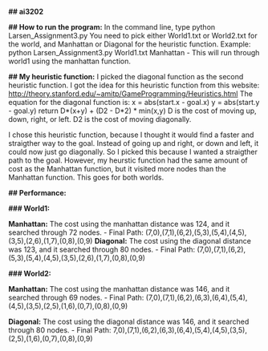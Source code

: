 **## ai3202**

**## How to run the program:**
In the command line, type python Larsen_Assignment3.py <world> <heuristic>
You need to pick either World1.txt or World2.txt for the world, and Manhattan or Diagonal for the heuristic function.
Example: python Larsen_Assignment3.py World1.txt Manhattan - This will run through world1 using the manhattan function. 


**## My heuristic function:**
I picked the diagonal function as the second heuristic function.
I got the idea for this heuristic function from this website: http://theory.stanford.edu/~amitp/GameProgramming/Heuristics.html 
The equation for the diagonal function is:
x = abs(start.x - goal.x)
y = abs(start.y - goal.y)
return D*(x+y) + (D2 - D*2) * min(x,y)
D is the cost of moving up, down, right, or left.
D2 is the cost of moving diagonally. 

I chose this heuristic function, because I thought it would find a faster and straigther way to the goal. Instead of going up and right, or down and left, it could now just go diagonally. So I picked this because I wanted a straigther path to the goal. However, my heurstic function had the same amount of cost as the Manhattan function, but it visited more nodes than the Manhattan function. This goes for both worlds. 

**## Performance:**

**### World1:**

**Manhattan:** The cost using the manhattan distance was 124, and it searched through 72 nodes.
	- Final Path: (7,0),(7,1),(6,2),(5,3),(5,4),(4,5),(3,5),(2,6),(1,7),(0,8),(0,9)
**Diagonal:** The cost using the diagonal distance was 123, and it searched through 80 nodes.
	- Final Path: (7,0),(7,1),(6,2),(5,3),(5,4),(4,5),(3,5),(2,6),(1,7),(0,8),(0,9)

**### World2:**

**Manhattan:** The cost using the manhattan distance was 146, and it searched through 69 nodes.
	- Final Path: (7,0),(7,1),(6,2),(6,3),(6,4),(5,4),(4,5),(3,5),(2,5),(1,6),(0,7),(0,8),(0,9)
    
**Diagonal:** The cost using the diagonal distance was 146, and it searched through 80 nodes.
	- Final Path: 7,0),(7,1),(6,2),(6,3),(6,4),(5,4),(4,5),(3,5),(2,5),(1,6),(0,7),(0,8),(0,9)
